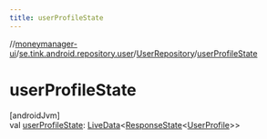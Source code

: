 ```yaml
---
title: userProfileState
---
```

//[moneymanager-ui](../../../index.html)/[se.tink.android.repository.user](../index.html)/[UserRepository](index.html)/[userProfileState](user-profile-state.html)



# userProfileState



[androidJvm]\
val [userProfileState](user-profile-state.html): [LiveData](https://developer.android.com/reference/kotlin/androidx/lifecycle/LiveData.html)&lt;[ResponseState](../../com.tink.service.network/-response-state/index.html)&lt;[UserProfile](../../com.tink.model.user/-user-profile/index.html)&gt;&gt;




